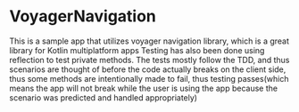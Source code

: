 # VoyagerNavigation

This is a sample app that utilizes voyager navigation library, which is a great library for Kotlin multiplatform 
apps
Testing has also been done using reflection to test private methods.
The tests mostly follow the TDD, and thus scenarios are thought of before the code actually breaks on the client side, thus some methods are 
intentionally made to fail, thus testing passes(which means the app will not break while the user is using the app because the scenario was predicted and 
handled appropriately)
